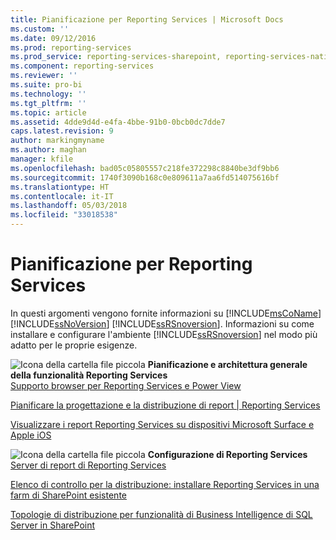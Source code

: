 ```yaml
---
title: Pianificazione per Reporting Services | Microsoft Docs
ms.custom: ''
ms.date: 09/12/2016
ms.prod: reporting-services
ms.prod_service: reporting-services-sharepoint, reporting-services-native
ms.component: reporting-services
ms.reviewer: ''
ms.suite: pro-bi
ms.technology: ''
ms.tgt_pltfrm: ''
ms.topic: article
ms.assetid: 4dde9d4d-e4fa-4bbe-91b0-0bcb0dc7dde7
caps.latest.revision: 9
author: markingmyname
ms.author: maghan
manager: kfile
ms.openlocfilehash: bad05c05805557c218fe372298c8840be3df9bb6
ms.sourcegitcommit: 1740f3090b168c0e809611a7aa6fd514075616bf
ms.translationtype: HT
ms.contentlocale: it-IT
ms.lasthandoff: 05/03/2018
ms.locfileid: "33018538"
---
```

# <a name="planning-for-reporting-services"></a>Pianificazione per Reporting Services
  In questi argomenti vengono fornite informazioni su [!INCLUDE[msCoName](../includes/msconame-md.md)] [!INCLUDE[ssNoVersion](../includes/ssnoversion-md.md)] [!INCLUDE[ssRSnoversion](../includes/ssrsnoversion-md.md)]. Informazioni su come installare e configurare l'ambiente [!INCLUDE[ssRSnoversion](../includes/ssrsnoversion-md.md)] nel modo più adatto per le proprie esigenze.  
  
 ![Icona della cartella file piccola](../analysis-services/media/filefolder-small.png "Icona della cartella file piccola") **Pianificazione e architettura generale della funzionalità Reporting Services**  
 [Supporto browser per Reporting Services e Power View](../reporting-services/browser-support-for-reporting-services-and-power-view.md)  
  
 [Pianificare la progettazione e la distribuzione di report | Reporting Services](http://msdn.microsoft.com/en-us/1c1e265e-52a2-4de3-96fd-ca4abae01c02)  
  
 [Visualizzare i report Reporting Services su dispositivi Microsoft Surface e Apple iOS](http://msdn.microsoft.com/library/2124bcf5-d60a-475f-a4ae-de6df44d2860)  
  
 ![Icona della cartella file piccola](../analysis-services/media/filefolder-small.png "Icona della cartella file piccola") **Configurazione di Reporting Services**  
 [Server di report di Reporting Services](../reporting-services/report-server-sharepoint/reporting-services-report-server.md)  
  
 [Elenco di controllo per la distribuzione: installare Reporting Services in una farm di SharePoint esistente](http://msdn.microsoft.com/library/436b4c3d-3f2f-464a-be7e-5c051d9ffb8f)  
  
 [Topologie di distribuzione per funzionalità di Business Intelligence di SQL Server in SharePoint](http://msdn.microsoft.com/library/39f76bc7-94e6-4dbc-bfa5-d56f4430bb26)  
  
  

